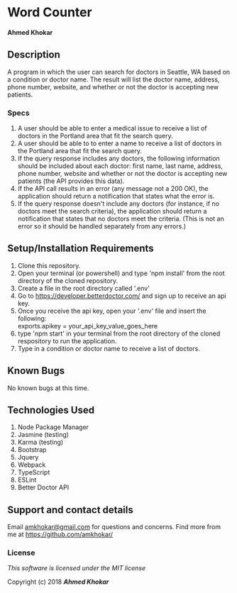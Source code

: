 # Word Counter

#### Ahmed Khokar

## Description

A program in which the user can search for doctors in Seattle, WA based on a condition or doctor name. The result will list the doctor name, address, phone number, website, and whether or not the doctor is accepting new patients.

### Specs

1. A user should be able to enter a medical issue to receive a list of doctors in the Portland area that fit the search query.
2. A user should be able to to enter a name to receive a list of doctors in the Portland area that fit the search query.
3. If the query response includes any doctors, the following information should be included about each doctor: first name, last name, address, phone number, website and whether or not the doctor is accepting new patients (the API provides this data).
4. If the API call results in an error (any message not a 200 OK), the application should return a notification that states what the error is.
5. If the query response doesn't include any doctors (for instance, if no doctors meet the search criteria), the application should return a notification that states that no doctors meet the criteria. (This is not an error so it should be handled separately from any errors.)

## Setup/Installation Requirements
1. Clone this repository.
2. Open your terminal (or powershell) and type 'npm install' from the root directory of the cloned repository.
3. Create a file in the root directory called '.env'
4. Go to https://developer.betterdoctor.com/ and sign up to receive an api key.
5. Once you receive the api key, open your '.env' file and insert the following:<br>
exports.apikey = your_api_key_value_goes_here
6. type 'npm start' in your terminal from the root directory of the cloned respository to run the application.
7. Type in a condition or doctor name to receive a list of doctors.

## Known Bugs
No known bugs at this time. 
## Technologies Used
1. Node Package Manager
2. Jasmine (testing)
3. Karma (testing)
4. Bootstrap
5. Jquery
6. Webpack
7. TypeScript
8. ESLint
9. Better Doctor API

## Support and contact details

Email amkhokar@gmail.com for questions and concerns.
Find more from me at https://github.com/amkhokar/

### License

*This software is licensed under the MIT license*

Copyright (c) 2018 **_Ahmed Khokar_**